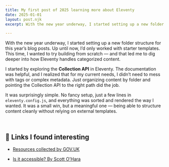 ```yaml
---
title: My first post of 2025 learning more about Eleventy
date: 2025-01-01
layout: post.njk
excerpt: With the new year underway, I started setting up a new folder structure for this year’s blog posts.

---
```


With the new year underway, I started setting up a new folder structure for this year’s blog posts. Up until now, I’d only worked with starter templates. This time, I wanted to try building from scratch — and that led me to dig deeper into how Eleventy handles categorized content.

I started by exploring the **Collection API** in Eleventy. The documentation was helpful, and I realized that for my current needs, I didn’t need to mess with tags or complex metadata. Just organizing content by folder and pointing the Collection API to the right path did the job.

It was surprisingly simple. No fancy setup, just a few lines in `eleventy.config.js`, and everything was sorted and rendered the way I wanted. It was a small win, but a meaningful one — being able to structure content cleanly without relying on external templates.

<br>

## 🔗 Links I found interesting

- [Resources collected by GOV.UK](https://x-govuk.github.io/#projects)

- [Is it accessible? By Scott O'Hara](https://www.scottohara.me/blog/2016/10/15/is-it-accessible.html)
